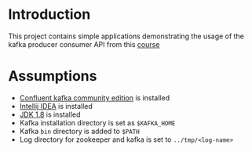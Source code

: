 # Introduction

This project contains simple applications demonstrating the usage of the kafka producer consumer API from this [course](https://www.udemy.com/course/kafka-streams-real-time-stream-processing-master-class)

# Assumptions

* [Confluent kafka community edition](https://www.confluent.io/download) is installed
* [Intellij IDEA](https://www.jetbrains.com/idea/) is installed
* [JDK 1.8](https://www.oracle.com/java/technologies/javase-jdk8-downloads.html) is installed
* Kafka installation directory is set as `$KAFKA_HOME`
* Kafka `bin` directory is added to `$PATH`
* Log directory for zookeeper and kafka is set to `../tmp/<log-name>`